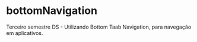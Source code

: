 # bottomNavigation
Terceiro semestre DS - Utilizando Bottom Taab Navigation, para navegação em aplicativos.
